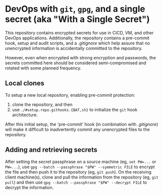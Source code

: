 <!DOCTYPE markdown><!-- markdownlint-disable no-inline-html -->
<meta charset="utf-8" content="text/markdown" lang="en">
<!-- -## editors ## (emacs/sublime) -*- coding: utf8-nix; tab-width: 4; mode: markdown; indent-tabs-mode: nil; basic-offset: 2; st-word_wrap: 'true' -*- ## (jEdit) :tabSize=4:indentSize=4:mode=markdown: ## (notepad++) vim:tabstop=4:syntax=markdown:expandtab:smarttab:softtabstop=2 ## modeline (see <https://archive.is/djTUD>@@<http://webcitation.org/66W3EhCAP> ) -->
<!-- spell-checker:ignore expandtab markdownlint modeline smarttab softtabstop -->
<!-- spell-checker:words unencrypted -->
<!-- spell-checker:ignore CICD gitignore githooks repo openssl -->

# DevOps with `git`, `gpg`, and a single secret (aka "With a Single Secret")

This repository contains encrypted secrets for use in CICD, VM, and other DevOps applications. Additionally, the repository contains a pre-commit hook, setup and audit scripts, and a *.gitignore* which help assure that no unencrypted information is accidentally committed to the repository.

However, even when encrypted with strong encryption and passwords, the secrets committed here should be considered semi-compromised and rotated with some planned frequency.

## Local clones

To setup a new local repository, enabling pre-commit protection:

1. clone the repository, and then
2. use `./#setup.repo.githooks.{BAT,sh}` to initialize the `git` hook architecture.

After this initial setup, the 'pre-commit' hook (in combination with *.gitignore*) will make it difficult to inadvertently commit any unencrypted files to the repository.

## Adding and retrieving secrets

<!--
ToDO: add notes re:security concerns and `openssl` options

see ref: https://linux.die.net/man/1/openssl @@ https://archive.is/O4do5
```
pass:password
the actual password is password. Since the password is visible to utilities (like 'ps' under Unix) this form should only be used where security is not important.
env:var
obtain the password from the environment variable var. Since the environment of other processes is visible on certain platforms (e.g. ps under certain Unix OSes) this option should be used with caution.
```
-->

After setting the *secret* passphrase on a source machine (eg, `set PW=...` or `PW=...`), use `gpg --batch --passphrase "$PW" --symmetric FILE` to encrypt the file and then push it to the repository (eg, `git push`). On the receiving client machine(s), clone and pull the information from the repository (eg, `git pull`) and then use `gpg --batch --passphrase "$PW" --decrypt FILE` to decrypt the information.
